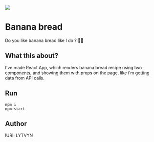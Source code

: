 ![](https://images-gmi-pmc.edge-generalmills.com/15c3e73d-8bb9-4c4c-b47a-bb01a17b0dca.jpg)
# Banana bread
Do you like banana bread like I do ? 🍞🍌

## What this about?
I've made React App, which renders banana bread recipe using two components, and showing them with props on the page, like i'm getting data from API calls.

## Run
```
npm i
npm start
```

## Author
IURII LYTVYN
